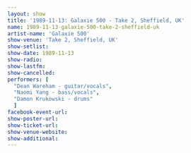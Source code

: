 ```yaml
---
layout: show
title: '1989-11-13: Galaxie 500 - Take 2, Sheffield, UK'
name: 1989-11-13-galaxie-500-take-2-sheffield-uk
artist-name: 'Galaxie 500'
show-venue: 'Take 2, Sheffield, UK'
show-setlist: 
show-date: 1989-11-13
show-radio: 
show-lastfm: 
show-cancelled: 
performers: [
  "Dean Wareham - guitar/vocals",
  "Naomi Yang - bass/vocals",
  "Damon Krukowski - drums"
  ]
facebook-event-url: 
show-poster-url: 
show-ticket-url: 
show-venue-website: 
show-additional: 
---
```


